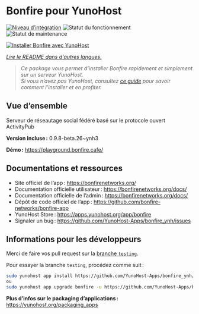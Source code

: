 <!--
Nota bene : ce README est automatiquement généré par <https://github.com/YunoHost/apps/tree/master/tools/readme_generator>
Il NE doit PAS être modifié à la main.
-->

# Bonfire pour YunoHost

[![Niveau d’intégration](https://dash.yunohost.org/integration/bonfire.svg)](https://dash.yunohost.org/appci/app/bonfire) ![Statut du fonctionnement](https://ci-apps.yunohost.org/ci/badges/bonfire.status.svg) ![Statut de maintenance](https://ci-apps.yunohost.org/ci/badges/bonfire.maintain.svg)

[![Installer Bonfire avec YunoHost](https://install-app.yunohost.org/install-with-yunohost.svg)](https://install-app.yunohost.org/?app=bonfire)

*[Lire le README dans d'autres langues.](./ALL_README.md)*

> *Ce package vous permet d’installer Bonfire rapidement et simplement sur un serveur YunoHost.*  
> *Si vous n’avez pas YunoHost, consultez [ce guide](https://yunohost.org/install) pour savoir comment l’installer et en profiter.*

## Vue d’ensemble

Serveur de réseautage social fédéré basé sur le protocole ouvert ActivityPub

**Version incluse :** 0.9.8-beta.26~ynh3

**Démo :** <https://playground.bonfire.cafe/>
## Documentations et ressources

- Site officiel de l’app : <https://bonfirenetworks.org/>
- Documentation officielle utilisateur : <https://bonfirenetworks.org/docs/>
- Documentation officielle de l’admin : <https://bonfirenetworks.org/docs/>
- Dépôt de code officiel de l’app : <https://github.com/bonfire-networks/bonfire-app>
- YunoHost Store : <https://apps.yunohost.org/app/bonfire>
- Signaler un bug : <https://github.com/YunoHost-Apps/bonfire_ynh/issues>

## Informations pour les développeurs

Merci de faire vos pull request sur la [branche `testing`](https://github.com/YunoHost-Apps/bonfire_ynh/tree/testing).

Pour essayer la branche `testing`, procédez comme suit :

```bash
sudo yunohost app install https://github.com/YunoHost-Apps/bonfire_ynh/tree/testing --debug
ou
sudo yunohost app upgrade bonfire -u https://github.com/YunoHost-Apps/bonfire_ynh/tree/testing --debug
```

**Plus d’infos sur le packaging d’applications :** <https://yunohost.org/packaging_apps>
